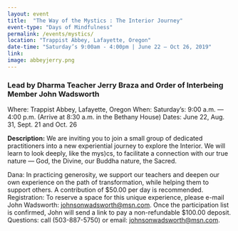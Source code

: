 ```yaml
---
layout: event
title:  "The Way of the Mystics : The Interior Journey"
event-type: "Days of Mindfulness"
permalink: /events/mystics/
location: "Trappist Abbey, Lafayette, Oregon"
date-time: "Saturday’s 9:00am - 4:00pm | June 22 – Oct 26, 2019"
link: 
image: abbeyjerry.png
---
```


### Lead by Dharma Teacher Jerry Braza and Order of Interbeing Member John Wadsworth 

Where: Trappist Abbey, Lafayette, Oregon 
When: Saturday’s: 9:00 a.m. — 4:00 p.m. (Arrive at 8:30 a.m. in the Bethany House) 
Dates: June 22, Aug. 31, Sept. 21 and Oct. 26 

<strong>Description:</strong> We are inviting you to join a small group of dedicated practitioners into a new experiential journey to explore the Interior. We will learn to look deeply, like the mys)cs, to facilitate a connection with our true nature — God, the Divine, our Buddha nature, the Sacred.

<dana>Dana:</strong> In practicing generosity, we support our teachers and deepen our own experience on the path of transformation, while helping them to support others. A contribution of $50.00 per day is recommended. Registration: To reserve a space for this unique experience, please e-mail John Wadsworth: johnsonwadsworth@msn.com. Once the participation list is confirmed, John will send a link to pay a non-refundable $100.00 deposit. Questions: call (503-887-5750) or email: johnsonwadsworth@msn.com.
